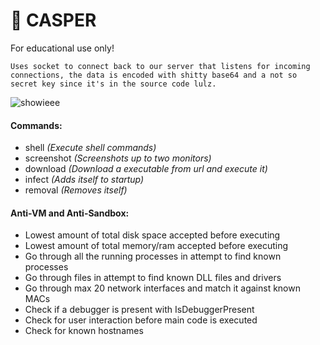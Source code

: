 # 👻 CASPER

For educational use only!
```
Uses socket to connect back to our server that listens for incoming connections, the data is encoded with shitty base64 and a not so secret key since it's in the source code lulz.
```

![showieee](https://raw.githubusercontent.com/rootm0s/CASPER/master/pics/casper-preview.JPG)


#### Commands:
* shell *(Execute shell commands)*
* screenshot *(Screenshots up to two monitors)*
* download *(Download a executable from url and execute it)*
* infect *(Adds itself to startup)*
* removal *(Removes itself)*

#### Anti-VM and Anti-Sandbox:
* Lowest amount of total disk space accepted before executing
* Lowest amount of total memory/ram accepted before executing
* Go through all the running processes in attempt to find known processes
* Go through files in attempt to find known DLL files and drivers
* Go through max 20 network interfaces and match it against known MACs
* Check if a debugger is present with IsDebuggerPresent
* Check for user interaction before main code is executed
* Check for known hostnames
